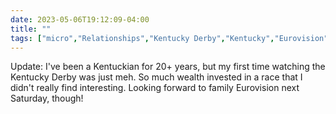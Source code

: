 ---date: 2023-05-06T19:12:09-04:00title: ""tags: ["micro","Relationships","Kentucky Derby","Kentucky","Eurovision","Peacock","wealth"]---Update: I've been a Kentuckian for 20+ years, but my first time watching the Kentucky Derby was just meh. So much wealth invested in a race that I didn't really find interesting. Looking forward to family Eurovision next Saturday, though!